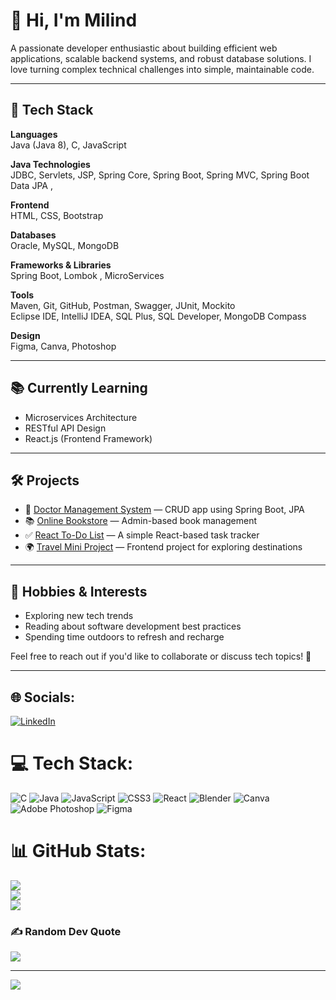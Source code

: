 # 👋 Hi, I'm Milind

A passionate developer enthusiastic about building efficient web applications, scalable backend systems, and robust database solutions. I love turning complex technical challenges into simple, maintainable code.

---

## 🚀 Tech Stack

**Languages**  
Java (Java 8), C, JavaScript 

**Java Technologies**  
JDBC, Servlets, JSP, Spring Core, Spring Boot, Spring MVC, Spring Boot Data JPA , 

**Frontend**  
HTML, CSS, Bootstrap  

**Databases**  
Oracle, MySQL, MongoDB  

**Frameworks & Libraries**  
Spring Boot, Lombok , MicroServices

**Tools**  
Maven, Git, GitHub, Postman, Swagger, JUnit, Mockito  
Eclipse IDE, IntelliJ IDEA, SQL Plus, SQL Developer, MongoDB Compass  

**Design**  
Figma, Canva, Photoshop

---

## 📚 Currently Learning

- Microservices Architecture  
- RESTful API Design  
- React.js (Frontend Framework)

---

## 🛠️ Projects

- 🎯 [Doctor Management System](https://github.com/milind1314/SpringBoot-miniProject-LayeredApplication.git) — CRUD app using Spring Boot, JPA  
- 📚 [Online Bookstore](https://github.com/milind1314/BookStore-Management.git) — Admin-based book management  
- ✅ [React To-Do List](https://github.com/milind1314/React-ToDo-List.git) — A simple React-based task tracker  
- 🌍 [Travel Mini Project](https://github.com/milind1314/Travel-mini-project.git) — Frontend project for exploring destinations

---
## 🎯 Hobbies & Interests

- Exploring new tech trends  
- Reading about software development best practices  
- Spending time outdoors to refresh and recharge 

Feel free to reach out if you'd like to collaborate or discuss tech topics! 🚀

 

---
## 🌐 Socials:
[![LinkedIn](https://img.shields.io/badge/LinkedIn-%230077B5.svg?logo=linkedin&logoColor=white)](https://linkedin.com/in/https://www.linkedin.com/in/milind-atram-593ba7333?lipi=urn%3Ali%3Apage%3Ad_flagship3_profile_view_base_contact_details%3BCV%2BrH4WkR4iyXHBcAHtfVA%3D%3D) 

# 💻 Tech Stack:
![C](https://img.shields.io/badge/c-%2300599C.svg?style=for-the-badge&logo=c&logoColor=white) ![Java](https://img.shields.io/badge/java-%23ED8B00.svg?style=for-the-badge&logo=openjdk&logoColor=white) ![JavaScript](https://img.shields.io/badge/javascript-%23323330.svg?style=for-the-badge&logo=javascript&logoColor=%23F7DF1E) ![CSS3](https://img.shields.io/badge/css3-%231572B6.svg?style=for-the-badge&logo=css3&logoColor=white) ![React](https://img.shields.io/badge/react-%2320232a.svg?style=for-the-badge&logo=react&logoColor=%2361DAFB) ![Blender](https://img.shields.io/badge/blender-%23F5792A.svg?style=for-the-badge&logo=blender&logoColor=white) ![Canva](https://img.shields.io/badge/Canva-%2300C4CC.svg?style=for-the-badge&logo=Canva&logoColor=white) ![Adobe Photoshop](https://img.shields.io/badge/adobe%20photoshop-%2331A8FF.svg?style=for-the-badge&logo=adobe%20photoshop&logoColor=white) ![Figma](https://img.shields.io/badge/figma-%23F24E1E.svg?style=for-the-badge&logo=figma&logoColor=white)
# 📊 GitHub Stats:
![](https://github-readme-stats.vercel.app/api?username=milind1314&theme=dark&hide_border=false&include_all_commits=true&count_private=false)<br/>
![](https://github-readme-streak-stats.herokuapp.com/?user=milind1314&theme=dark&hide_border=false)<br/>
![](https://github-readme-stats.vercel.app/api/top-langs/?username=milind1314&theme=dark&hide_border=false&include_all_commits=true&count_private=false&layout=compact)

### ✍️ Random Dev Quote
![](https://quotes-github-readme.vercel.app/api?type=horizontal&theme=radical)

---
[![](https://visitcount.itsvg.in/api?id=milind1314&icon=0&color=0)](https://visitcount.itsvg.in)

<!-- Proudly created with GPRM ( https://gprm.itsvg.in ) -->
